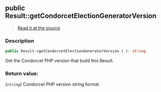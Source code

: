 ## public Result::getCondorcetElectionGeneratorVersion

> [Read it at the source](https://github.com/julien-boudry/Condorcet/blob/master/src/Result.php#L343)

### Description    

```php
public Result->getCondorcetElectionGeneratorVersion ( ): string
```

Get the Condorcet PHP version that build this Result.
    

### Return value:   

*(```string```)* Condorcet PHP version string format.

